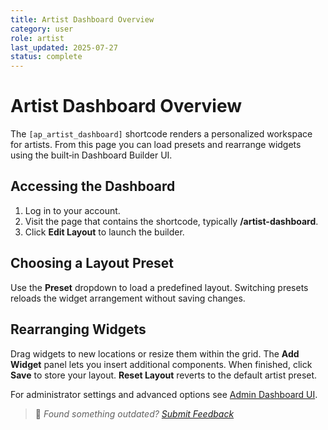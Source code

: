 ```yaml
---
title: Artist Dashboard Overview
category: user
role: artist
last_updated: 2025-07-27
status: complete
---
```


# Artist Dashboard Overview

The `[ap_artist_dashboard]` shortcode renders a personalized workspace for artists. From this page you can load presets and rearrange widgets using the built‑in Dashboard Builder UI.

## Accessing the Dashboard

1. Log in to your account.
2. Visit the page that contains the shortcode, typically **/artist-dashboard**.
3. Click **Edit Layout** to launch the builder.

## Choosing a Layout Preset

Use the **Preset** dropdown to load a predefined layout. Switching presets reloads the widget arrangement without saving changes.

## Rearranging Widgets

Drag widgets to new locations or resize them within the grid. The **Add Widget** panel lets you insert additional components. When finished, click **Save** to store your layout. **Reset Layout** reverts to the default artist preset.

For administrator settings and advanced options see [Admin Dashboard UI](admin/admin-dashboard-ui.md).

> 💬 *Found something outdated? [Submit Feedback](feedback.md)*
